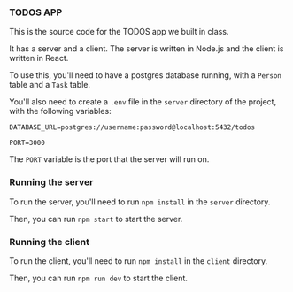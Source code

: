 ### TODOS APP

This is the source code for the TODOS app we built in class.

It has a server and a client. The server is written in Node.js and the client is written in React.

To use this, you'll need to have a postgres database running, with a `Person` table and a `Task` table.

You'll also need to create a `.env` file in the `server` directory of the project, with the following variables:

`DATABASE_URL=postgres://username:password@localhost:5432/todos`

`PORT=3000`

The `PORT` variable is the port that the server will run on.

### Running the server

To run the server, you'll need to run `npm install` in the `server` directory.

Then, you can run `npm start` to start the server.

### Running the client

To run the client, you'll need to run `npm install` in the `client` directory.

Then, you can run `npm run dev` to start the client.
